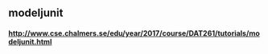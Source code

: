 ## modeljunit

#### http://www.cse.chalmers.se/edu/year/2017/course/DAT261/tutorials/modeljunit.html